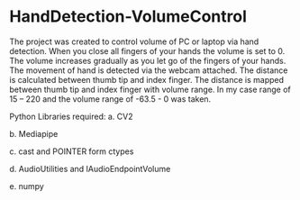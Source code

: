 # HandDetection-VolumeControl
The project was created to control volume of PC or laptop via hand detection. When you close all fingers of your hands the volume is set to 0. The volume increases gradually as you let go of the fingers of your hands. The movement of hand is detected via the webcam attached. The distance is calculated between thumb tip and index finger. The distance is mapped between thumb tip and index finger with volume range. In my case range of 15 – 220 and the volume range of -63.5 - 0 was taken.

Python Libraries required:
a. CV2

b. Mediapipe

c. cast and POINTER form ctypes

d. AudioUtilities and IAudioEndpointVolume

e. numpy
